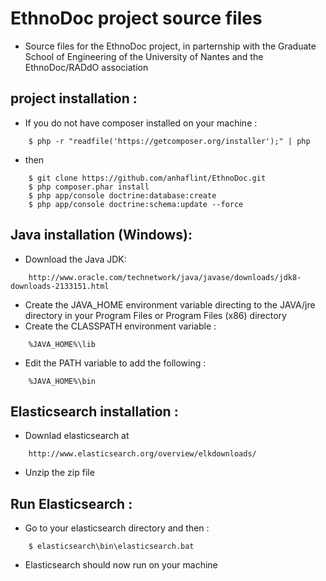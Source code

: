 EthnoDoc project source files
========================

* Source files for the EthnoDoc project, in parternship with the Graduate School of Engineering of the University of Nantes and the EthnoDoc/RADdO association

project installation :
---------

* If you do not have composer installed on your machine :
```
    $ php -r "readfile('https://getcomposer.org/installer');" | php
```
* then
```
    $ git clone https://github.com/anhaflint/EthnoDoc.git
    $ php composer.phar install
    $ php app/console doctrine:database:create
    $ php app/console doctrine:schema:update --force
```

Java installation (Windows):
---------------------
* Download the Java JDK:
```
    http://www.oracle.com/technetwork/java/javase/downloads/jdk8-downloads-2133151.html
```
* Create the JAVA_HOME environment variable directing to the JAVA/jre
  directory in your Program Files or Program Files (x86) directory
* Create the CLASSPATH environment variable :
```
    %JAVA_HOME%\lib
```
* Edit the PATH variable to add the following :
```
    %JAVA_HOME%\bin
```

Elasticsearch installation :
----------------------------

* Downlad elasticsearch at
```
    http://www.elasticsearch.org/overview/elkdownloads/
```
* Unzip the zip file

Run Elasticsearch :
-------------------------
* Go to your elasticsearch directory and then :
```
    $ elasticsearch\bin\elasticsearch.bat
```
* Elasticsearch should now run on your machine
